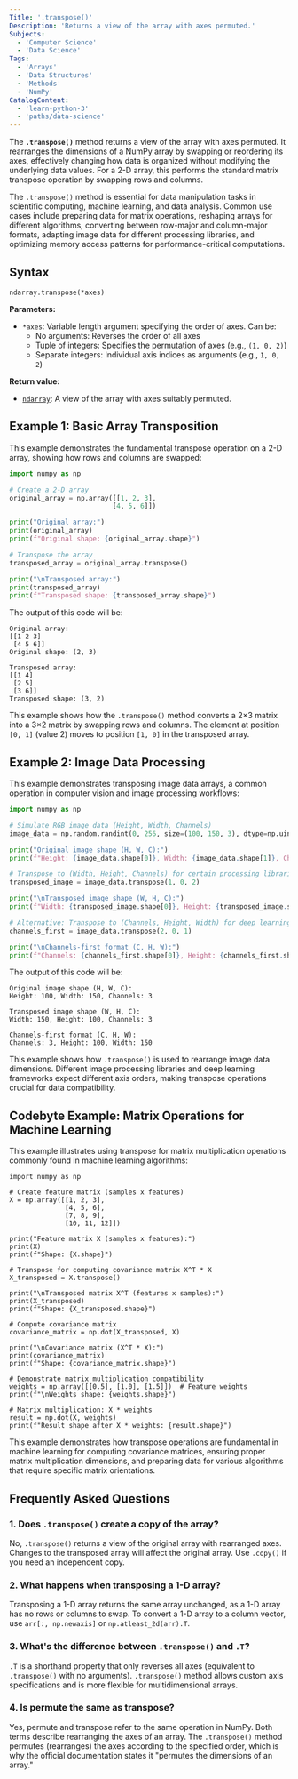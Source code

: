 ```yaml
---
Title: '.transpose()'
Description: 'Returns a view of the array with axes permuted.'
Subjects:
  - 'Computer Science'
  - 'Data Science'
Tags:
  - 'Arrays'
  - 'Data Structures'
  - 'Methods'
  - 'NumPy'
CatalogContent:
  - 'learn-python-3'
  - 'paths/data-science'
---
```


The **`.transpose()`** method returns a view of the array with axes permuted. It rearranges the dimensions of a NumPy array by swapping or reordering its axes, effectively changing how data is organized without modifying the underlying data values. For a 2-D array, this performs the standard matrix transpose operation by swapping rows and columns.

The `.transpose()` method is essential for data manipulation tasks in scientific computing, machine learning, and data analysis. Common use cases include preparing data for matrix operations, reshaping arrays for different algorithms, converting between row-major and column-major formats, adapting image data for different processing libraries, and optimizing memory access patterns for performance-critical computations.

## Syntax

```pseudo
ndarray.transpose(*axes)
```

**Parameters:**

- `*axes`: Variable length argument specifying the order of axes. Can be:
  - No arguments: Reverses the order of all axes
  - Tuple of integers: Specifies the permutation of axes (e.g., `(1, 0, 2)`)
  - Separate integers: Individual axis indices as arguments (e.g., `1, 0, 2`)

**Return value:**

- [`ndarray`](https://www.codecademy.com/resources/docs/numpy/ndarray): A view of the array with axes suitably permuted.

## Example 1: Basic Array Transposition

This example demonstrates the fundamental transpose operation on a 2-D array, showing how rows and columns are swapped:

```py
import numpy as np

# Create a 2-D array
original_array = np.array([[1, 2, 3],
                          [4, 5, 6]])

print("Original array:")
print(original_array)
print(f"Original shape: {original_array.shape}")

# Transpose the array
transposed_array = original_array.transpose()

print("\nTransposed array:")
print(transposed_array)
print(f"Transposed shape: {transposed_array.shape}")
```

The output of this code will be:

```shell
Original array:
[[1 2 3]
 [4 5 6]]
Original shape: (2, 3)

Transposed array:
[[1 4]
 [2 5]
 [3 6]]
Transposed shape: (3, 2)
```

This example shows how the `.transpose()` method converts a 2×3 matrix into a 3×2 matrix by swapping rows and columns. The element at position `[0, 1]` (value 2) moves to position `[1, 0]` in the transposed array.

## Example 2: Image Data Processing

This example demonstrates transposing image data arrays, a common operation in computer vision and image processing workflows:

```py
import numpy as np

# Simulate RGB image data (Height, Width, Channels)
image_data = np.random.randint(0, 256, size=(100, 150, 3), dtype=np.uint8)

print("Original image shape (H, W, C):")
print(f"Height: {image_data.shape[0]}, Width: {image_data.shape[1]}, Channels: {image_data.shape[2]}")

# Transpose to (Width, Height, Channels) for certain processing libraries
transposed_image = image_data.transpose(1, 0, 2)

print("\nTransposed image shape (W, H, C):")
print(f"Width: {transposed_image.shape[0]}, Height: {transposed_image.shape[1]}, Channels: {transposed_image.shape[2]}")

# Alternative: Transpose to (Channels, Height, Width) for deep learning frameworks
channels_first = image_data.transpose(2, 0, 1)

print("\nChannels-first format (C, H, W):")
print(f"Channels: {channels_first.shape[0]}, Height: {channels_first.shape[1]}, Width: {channels_first.shape[2]}")
```

The output of this code will be:

```shell
Original image shape (H, W, C):
Height: 100, Width: 150, Channels: 3

Transposed image shape (W, H, C):
Width: 150, Height: 100, Channels: 3

Channels-first format (C, H, W):
Channels: 3, Height: 100, Width: 150
```

This example shows how `.transpose()` is used to rearrange image data dimensions. Different image processing libraries and deep learning frameworks expect different axis orders, making transpose operations crucial for data compatibility.

## Codebyte Example: Matrix Operations for Machine Learning

This example illustrates using transpose for matrix multiplication operations commonly found in machine learning algorithms:

```codebyte/python
import numpy as np

# Create feature matrix (samples x features)
X = np.array([[1, 2, 3],
              [4, 5, 6],
              [7, 8, 9],
              [10, 11, 12]])

print("Feature matrix X (samples x features):")
print(X)
print(f"Shape: {X.shape}")

# Transpose for computing covariance matrix X^T * X
X_transposed = X.transpose()

print("\nTransposed matrix X^T (features x samples):")
print(X_transposed)
print(f"Shape: {X_transposed.shape}")

# Compute covariance matrix
covariance_matrix = np.dot(X_transposed, X)

print("\nCovariance matrix (X^T * X):")
print(covariance_matrix)
print(f"Shape: {covariance_matrix.shape}")

# Demonstrate matrix multiplication compatibility
weights = np.array([[0.5], [1.0], [1.5]])  # Feature weights
print(f"\nWeights shape: {weights.shape}")

# Matrix multiplication: X * weights
result = np.dot(X, weights)
print(f"Result shape after X * weights: {result.shape}")
```

This example demonstrates how transpose operations are fundamental in machine learning for computing covariance matrices, ensuring proper matrix multiplication dimensions, and preparing data for various algorithms that require specific matrix orientations.

## Frequently Asked Questions

### 1. Does `.transpose()` create a copy of the array?

No, `.transpose()` returns a view of the original array with rearranged axes. Changes to the transposed array will affect the original array. Use `.copy()` if you need an independent copy.

### 2. What happens when transposing a 1-D array?

Transposing a 1-D array returns the same array unchanged, as a 1-D array has no rows or columns to swap. To convert a 1-D array to a column vector, use `arr[:, np.newaxis]` or `np.atleast_2d(arr).T`.

### 3. What's the difference between `.transpose()` and `.T`?

`.T` is a shorthand property that only reverses all axes (equivalent to `.transpose()` with no arguments). `.transpose()` method allows custom axis specifications and is more flexible for multidimensional arrays.

### 4. Is permute the same as transpose?

Yes, permute and transpose refer to the same operation in NumPy. Both terms describe rearranging the axes of an array. The `.transpose()` method permutes (rearranges) the axes according to the specified order, which is why the official documentation states it "permutes the dimensions of an array."
